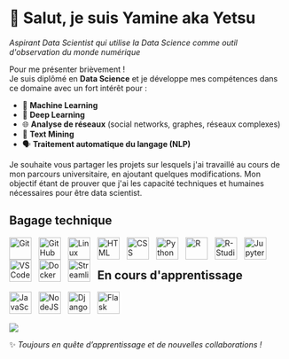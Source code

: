 # 👋 Salut, je suis Yamine aka Yetsu
*Aspirant Data Scientist qui utilise la Data Science comme outil d'observation du monde numérique*

Pour me présenter brièvement !  
Je suis diplômé en **Data Science** et je développe mes compétences dans ce domaine avec un fort intérêt pour :  
- 🤖 **Machine Learning**  
- 🧠 **Deep Learning**  
- 🌐 **Analyse de réseaux** (social networks, graphes, réseaux complexes)
- 📑 **Text Mining**  
- 🗣️ **Traitement automatique du langage (NLP)** 


Je souhaite vous partager les projets sur lesquels j'ai travaillé au cours de mon parcours universitaire, en ajoutant quelques modifications. Mon objectif étant de prouver que j'ai les capacité techniques et humaines nécessaires pour être data scientist.

## Bagage technique

<img align="left" alt="Git" width="40px" style="padding-right:10px;" src="https://cdn.jsdelivr.net/gh/devicons/devicon/icons/git/git-original.svg" />
<img align="left" alt="GitHub" width="40px" style="padding-right:10px;" src="https://cdn.jsdelivr.net/gh/devicons/devicon/icons/github/github-original.svg" />
<img align="left" alt="Linux" width="40px" style="padding-right:10px;" src="https://cdn.jsdelivr.net/gh/devicons/devicon/icons/linux/linux-original.svg" />
<img align="left" alt="HTML" width="40px" style="padding-right:10px;" src="https://cdn.jsdelivr.net/gh/devicons/devicon/icons/html5/html5-plain.svg" />
<img align="left" alt="CSS" width="40px" style="padding-right:10px;" src="https://cdn.jsdelivr.net/gh/devicons/devicon/icons/css3/css3-plain.svg" />
<img align="left" alt="Python" width="40px" style="padding-right:10px;" src="https://cdn.jsdelivr.net/gh/devicons/devicon/icons/python/python-plain.svg" />
<img align="left" alt="R" width="40px" style="padding-right:10px;" src="https://cdn.jsdelivr.net/gh/devicons/devicon@latest/icons/r/r-original.svg" />
<img align="left" alt="R-Studio" width="40px" style="padding-right:10px;" src="https://cdn.jsdelivr.net/gh/devicons/devicon@latest/icons/rstudio/rstudio-original.svg" />
<img align="left" alt="Jupyter" width="40px" style="padding-right:10px;" src="https://cdn.jsdelivr.net/gh/devicons/devicon@latest/icons/jupyter/jupyter-original.svg" />
<img align="left" alt="VSCode" width="40px" style="padding-right:10px;" src="https://cdn.jsdelivr.net/gh/devicons/devicon@latest/icons/vscode/vscode-original.svg" />
<img align="left" alt="Docker" width="40px" style="padding-right:10px;" src="https://cdn.jsdelivr.net/gh/devicons/devicon@latest/icons/docker/docker-plain-wordmark.svg" />
<img align="left" alt="Streamlit" width="40px" style="padding-right:10px;" src="https://cdn.jsdelivr.net/gh/devicons/devicon@latest/icons/streamlit/streamlit-original.svg" />
<br />

#
## En cours d'apprentissage

<img align="left" alt="JavaScript" width="40px" style="padding-right:10px;" src="https://cdn.jsdelivr.net/gh/devicons/devicon@latest/icons/javascript/javascript-original.svg" /> 
<img align="left" alt="NodeJS" width="40px" style="padding-right:10px;" src="https://cdn.jsdelivr.net/gh/devicons/devicon@latest/icons/nodejs/nodejs-original.svg" />
<img align="left" alt="Django" width="40px" style="padding-right:10px;" src="https://cdn.jsdelivr.net/gh/devicons/devicon@latest/icons/django/django-plain.svg" />
<img align="left" alt="Flask" width="40px" style="padding-right:10px;" src="https://cdn.jsdelivr.net/gh/devicons/devicon@latest/icons/flask/flask-original-wordmark.svg" />       
<br />

#
<!-- GitHub stats from https://github.com/anuraghazra/github-readme-stats -->
![](https://github-readme-stats.vercel.app/api?username=yetsuk&theme=gotham&hide_border=false&include_all_commits=true&count_private=true)<br/>


✨ *Toujours en quête d’apprentissage et de nouvelles collaborations !*

